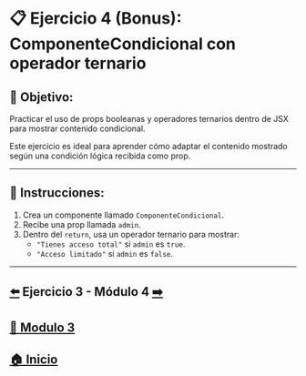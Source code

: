 # 📋 Ejercicio 4 (Bonus): ComponenteCondicional con operador ternario

## 🎯 Objetivo:
Practicar el uso de props booleanas y operadores ternarios dentro de JSX para mostrar contenido condicional.

Este ejercicio es ideal para aprender cómo adaptar el contenido mostrado según una condición lógica recibida como prop.

---

## 📝 Instrucciones:
1. Crea un componente llamado `ComponenteCondicional`.
2. Recibe una prop llamada `admin`.
3. Dentro del `return`, usa un operador ternario para mostrar:
   - `"Tienes acceso total"` si `admin` es `true`.
   - `"Acceso limitado"` si `admin` es `false`.

---

##  [⬅️](../Ejercicios/Ejercicio_3.md) Ejercicio 3 - Módulo 4 [➡️](../../Modulo_4:_Componentes_(Funcionales_y_de_Clase)/Modulo_4.md)

## [📄 Modulo 3](../Modulo_3.md) 

## [🏠 Inicio](../../README.md) 

